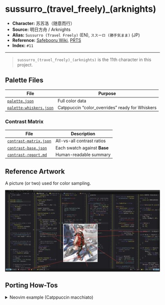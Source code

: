 # sussurro_(travel_freely)_(arknights)

- **Character:** 苏苏洛（随意而行）
- **Source:** 明日方舟 / Arknights
- **Alias:** `Sussurro (Travel Freely)` (EN), `ススーロ (勝手気まま)` (JP)
- **Reference:** [Safebooru Wiki](<https://safebooru.donmai.us/wiki_pages/sussurro_(travel_freely)_(arknights)>), [PRTS](https://prts.wiki/w/%E8%8B%8F%E8%8B%8F%E6%B4%9B)
- **Index:** `#11`

---

> `sussurro_(travel_freely)_(arknights)` is the 11th character in this project.

## Palette Files

| File                                               | Purpose                                         |
| -------------------------------------------------- | ----------------------------------------------- |
| [`palette.json`](./palette.json)                   | Full color data                                 |
| [`palette-whiskers.json`](./palette-whiskers.json) | Catppuccin “color_overrides” ready for Whiskers |

### Contrast Matrix

| File                                                         | Description                  |
| ------------------------------------------------------------ | ---------------------------- |
| [`contrast-matrix.json`](./contrast/contrast-matrix.json) | All-vs-all contrast ratios   |
| [`contrast-base.json`](./contrast/contrast-base.json)     | Each swatch against **Base** |
| [`contrast-report.md`](./contrast/contrast-report.md)     | Human-readable summary       |

## Reference Artwork

A picture (or two) used for color sampling.

![sample](./assets/sample.png)

## Porting How-Tos

<details>
<summary>Neovim example (Catppuccin macchiato)</summary>

```lua
require("catppuccin").setup {
    color_overrides = {
        macchiato = {
        rosewater= "#f0dadb",
        flamingo = "#edb4b8",
        pink     = "#e5b4c4",
        mauve    = "#7462aa",
        red      = "#c94049",
        maroon   = "#ad3139",
        peach    = "#de9657",
        yellow   = "#dbd756",
        green    = "#84bc8c",
        teal     = "#9dc6b9",
        sky      = "#cadde7",
        sapphire = "#649fbf",
        blue     = "#7fadc5",
        lavender = "#a9b0d4",
        text     = "#ece0d8",
        subtext1 = "#d1cecb",
        subtext0 = "#bababa",
        base     = "#202024",
        mantle   = "#19181b",
        crust    = "#121113",
        surface0 = "#353537",
        surface1 = "#4a4a4a",
        surface2 = "#5c5c5c",
        overlay0 = "#717171",
        overlay1 = "#858585",
        overlay2 = "#98969c",
        },
    }
}
```

</details>
